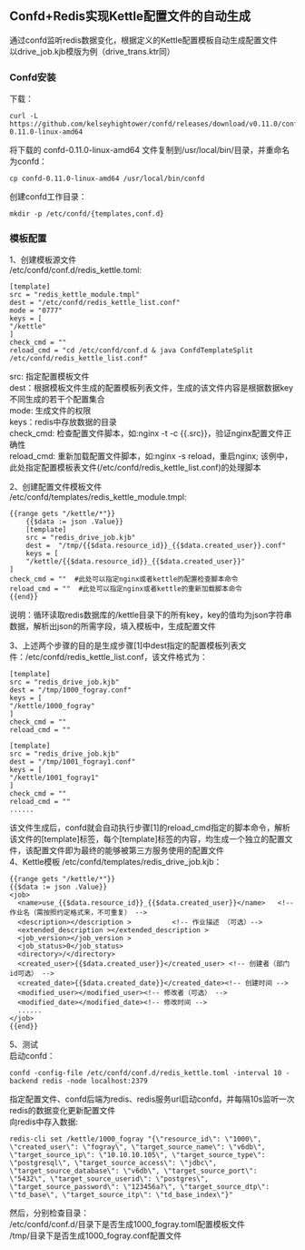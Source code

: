 ## Confd+Redis实现Kettle配置文件的自动生成
通过confd监听redis数据变化，根据定义的Kettle配置模板自动生成配置文件<br>
以drive_job.kjb模版为例（drive_trans.ktr同）
### Confd安装
下载：
```
curl -L https://github.com/kelseyhightower/confd/releases/download/v0.11.0/confd-0.11.0-linux-amd64 
```
将下载的 confd-0.11.0-linux-amd64 文件复制到/usr/local/bin/目录，并重命名为confd：
```
cp confd-0.11.0-linux-amd64 /usr/local/bin/confd
```
创建confd工作目录：
```
mkdir -p /etc/confd/{templates,conf.d}
```

### 模板配置
1、创建模板源文件<br>
/etc/confd/conf.d/redis_kettle.toml:
```
[template]
src = "redis_kettle_module.tmpl"
dest = "/etc/confd/redis_kettle_list.conf"
mode = "0777"
keys = [
"/kettle"
]
check_cmd = ""
reload_cmd = "cd /etc/confd/conf.d & java ConfdTemplateSplit /etc/confd/redis_kettle_list.conf" 
```
src: 指定配置模板文件<br>
dest：根据模板文件生成的配置模板列表文件，生成的该文件内容是根据数据key不同生成的若干个配置集合<br>
mode: 生成文件的权限<br>
keys：redis中存放数据的目录<br>
check_cmd: 检查配置文件脚本，如:nginx -t -c {{.src}}，验证nginx配置文件正确性<br>
reload_cmd: 重新加载配置文件脚本，如:nginx -s reload，重启nginx;  该例中，此处指定配置模板表文件(/etc/confd/redis_kettle_list.conf)的处理脚本<br>

2、创建配置文件模板文件<br>
/etc/confd/templates/redis_kettle_module.tmpl:
```
{{range gets "/kettle/*"}}
    {{$data := json .Value}}
    [template]
    src = "redis_drive_job.kjb"
    dest =  "/tmp/{{$data.resource_id}}_{{$data.created_user}}.conf"
    keys = [
    "/kettle/{{$data.resource_id}}_{{$data.created_user}}"
]
check_cmd = ""  #此处可以指定nginx或者kettle的配置检查脚本命令
reload_cmd = ""  #此处可以指定nginx或者kettle的重新加载脚本命令
{{end}}
```
说明：循环读取redis数据库的/kettle目录下的所有key，key的值均为json字符串数据，解析出json的所需字段，填入模板中，生成配置文件<br>

3、上述两个步骤的目的是生成步骤[1]中dest指定的配置模板列表文件：/etc/confd/redis_kettle_list.conf，该文件格式为：
```
[template]
src = "redis_drive_job.kjb"
dest = "/tmp/1000_fogray.conf"
keys = [
"/kettle/1000_fogray"
]
check_cmd = ""
reload_cmd = ""

[template]
src = "redis_drive_job.kjb"
dest = "/tmp/1001_fogray1.conf"
keys = [
"/kettle/1001_fogray1"
]
check_cmd = ""
reload_cmd = ""
......
```
该文件生成后，confd就会自动执行步骤[1]的reload_cmd指定的脚本命令，解析该文件的[template]标签，每个[template]标签的内容，均生成一个独立的配置文件，该配置文件即为最终的能够被第三方服务使用的配置文件<br>
4、Kettle模板
/etc/confd/templates/redis_drive_job.kjb：
```
{{range gets "/kettle/*"}}
{{$data := json .Value}}
<job>
  <name>use_{{$data.resource_id}}_{{$data.created_user}}</name>   <!-- 作业名（需按照约定格式来，不可重复） -->
  <description></description >          <!-- 作业描述 （可选）-->
  <extended_description ></extended_description > 
  <job_version></job_version >            
  <job_status>0</job_status>
  <directory>/</directory>
  <created_user>{{$data.created_user}}</created_user> <!-- 创建者（部门id可选） -->
  <created_date>{{$data.created_date}}</created_date><!-- 创建时间 -->
  <modified_user></modified_user><!-- 修改者（可选） -->
  <modified_date></modified_date><!-- 修改时间 -->
  ......
</job>
{{end}}
```

5、测试<br>
启动confd：
```
confd -config-file /etc/confd/conf.d/redis_kettle.toml -interval 10 -backend redis -node localhost:2379
```
指定配置文件、confd后端为redis、redis服务url启动confd，并每隔10s监听一次redis的数据变化更新配置文件<br>
向redis中存入数据:
```
redis-cli set /kettle/1000_fogray "{\"resource_id\": \"1000\", \"created_user\": \"fogray\", \"target_source_name\": \"v6db\", \"target_source_ip\": \"10.10.10.105\", \"target_source_type\": \"postgresql\", \"target_source_access\": \"jdbc\", \"target_source_database\": \"v6db\", \"target_source_port\": \"5432\", \"target_source_userid\": \"postgres\", \"target_source_password\": \"123456a?\", \"target_source_dtp\": \"td_base\", \"target_source_itp\": \"td_base_index\"}"
```
然后，分别检查目录：<br>
/etc/confd/conf.d/目录下是否生成1000_fogray.toml配置模板文件<br>
/tmp/目录下是否生成1000_fogray.conf配置文件
